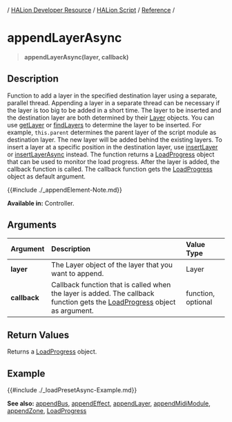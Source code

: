 / [HALion Developer Resource](../..//HALion-Developer-Resource.md) / [HALion Script](./HALion-Script.md) / [Reference](./Reference.md) /

# appendLayerAsync

>**appendLayerAsync(layer, callback)**

## Description

Function to add a layer in the specified destination layer using a separate, parallel thread. Appending a layer in a separate thread can be necessary if the layer is too big to be added in a short time. The layer to be inserted and the destination layer are both determined by their [Layer](./Layer.md) objects. You can use [getLayer](./getLayer.md) or [findLayers](./findLayers.md) to determine the layer to be inserted. For example, ``this.parent`` determines the parent layer of the script module as destination layer. The new layer will be added behind the existing layers. To insert a layer at a specific position in the destination layer, use [insertLayer](./insertLayer.md) or [insertLayerAsync](./insertLayerAsync.md) instead. The function returns a [LoadProgress](./LoadProgress.md) object that can be used to monitor the load progress. After the layer is added, the callback function is called. The callback function gets the [LoadProgress](./LoadProgress.md) object as default argument.

{{#include ./_appendElement-Note.md}}

**Available in:** Controller.

## Arguments

|Argument|Description|Value Type|
|:-|:-|:-|
|**layer**|The Layer object of the layer that you want to append.|Layer|
|**callback**|Callback function that is called when the layer is added. The callback function gets the [LoadProgress](./LoadProgress.md) object as argument.|function, optional|

## Return Values

Returns a [LoadProgress](./LoadProgress.md) object.

## Example

{{#include ./_loadPresetAsync-Example.md}}

**See also:** [appendBus](./appendBus.md), [appendEffect](./appendEffect.md), [appendLayer](./appendLayer.md), [appendMidiModule](./appendMidiModule.md), [appendZone](./appendZone.md), [LoadProgress](./LoadProgress.md)